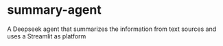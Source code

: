 # summary-agent
A Deepseek agent that summarizes the information from text sources and uses a Streamlit as platform
